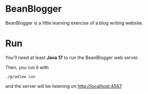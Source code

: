 # BeanBlogger

BeanBlogger is a little learning exercise of a blog writing website.

# Run
You'll need at least __Java 17__ to run the BeanBlogger web server.

Then, you run it with
```
./gradlew run
```

and the server will be listening on [http://localhost:4567](http://localhost:4567).